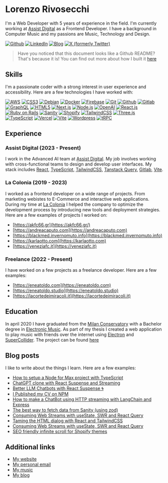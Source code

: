 # Lorenzo Rivosecchi

I'm a Web Developer with 5 years of experience in the field. I'm currently working at [Assist Digital](https://assistdigital.com) as a Frontend Developer.
I have a background in Computer Music and my passions are Music, Technology and Design.

[![Github](https://img.shields.io/badge/Github-black?logo=github)](https://github.com/fibonacid)
[![LinkedIn](https://img.shields.io/badge/LinkedIn-0077B5?logo=linkedin)](https://www.linkedin.com/in/lorenzo-rivosecchi/)
[![Blog](https://img.shields.io/badge/Blog-black?logo=devdotto)](https://dev.to/fibonacid)
[![X (formerly Twitter)](https://img.shields.io/twitter/follow/fibonacid)](https://twitter.com/fibonacid)

> Have you noticed that this document looks like a Github README? That's because it is! You can find out more about how I built it [here](https://dev.to/fibonacid/i-published-my-cv-on-npm-1d61) 

## Skills

I'm a passionate coder with a strong interest in user experience and accessibility. Here are a few technologies I have worked with:

[![AWS](https://img.shields.io/badge/AWS-232F3E?logo=amazonaws&logoColor=white)](https://amazonaws.com)
[![CSS3](https://img.shields.io/badge/CSS3-1572B6?logo=css3&logoColor=white)](https://developer.mozilla.org/en-US/docs/Web/CSS)
[![Debian](https://img.shields.io/badge/Debian-A81D33?logo=debian&logoColor=white)](https://debian.org)
[![Docker](https://img.shields.io/badge/Docker-2496ED?logo=docker&logoColor=white)](https://www.docker.com/)
[![Firebase](https://img.shields.io/badge/Firebase-FFCA28?logo=firebase&logoColor=white)](https://firebase.google.com)
[![Git](https://img.shields.io/badge/Git-F05032?logo=git&logoColor=white)](https://git-scm.com/)
[![Github](https://img.shields.io/badge/Github-181717?logo=github&logoColor=white)](https://github.com/)
[![Gitlab](https://img.shields.io/badge/Gitlab-FCA121?logo=gitlab&logoColor=white)](https://about.gitlab.com/)
[![GraphQL](https://img.shields.io/badge/GraphQL-E10098?logo=graphql&logoColor=white)](https://graphql.org/)
[![HTML5](https://img.shields.io/badge/HTML5-E34F26?logo=html5&logoColor=white)](https://developer.mozilla.org/en-US/docs/Glossary/HTML)
[![Next.js](https://img.shields.io/badge/Next.js-000000?logo=nextdotjs&logoColor=white)](https://nextjs.org/)
[![Node.js](https://img.shields.io/badge/Node.js-339933?logo=nodejs&logoColor=white)](https://nodejs.org/en)
[![OpenAI](https://img.shields.io/badge/OpenAI-412991?logo=openai&logoColor=white)](https://www.openai.com/)
[![React.js](https://img.shields.io/badge/React.js-61DAFB?logo=react&logoColor=black)](https://react.dev/)
[![Ruby on Rails](https://img.shields.io/badge/Ruby_on_Rails-CC0000?logo=ruby-on-rails&logoColor=white)](https://rubyonrails.org/)
[![Sanity](https://img.shields.io/badge/Sanity-000000?logo=sanity&logoColor=white)](https://www.sanity.io/)
[![Shopify](https://img.shields.io/badge/Shopify-7AB55C?logo=shopify&logoColor=white)](https://www.shopify.com/)
[![TailwindCSS](https://img.shields.io/badge/TailwindCSS-38B2AC?logo=tailwindcss&logoColor=white)](https://tailwindcss.com/)
[![Three.js](https://img.shields.io/badge/Three.js-000000?logo=three.js&logoColor=white)](https://threejs.org/)
[![TypeScript](https://img.shields.io/badge/TypeScript-007ACC?logo=typescript&logoColor=white)](https://www.typescriptlang.org/)
[![Vercel](https://img.shields.io/badge/Vercel-000000?logo=vercel&logoColor=white)](https://vercel.com)
[![Vite](https://img.shields.io/badge/Vite-646CFF?logo=vite&logoColor=white)](https://vitejs.dev/)
[![Wordpress](https://img.shields.io/badge/Wordpress-21759B?logo=wordpress&logoColor=white)](https://wordpress.com/it/)
[![tRPC](https://img.shields.io/badge/tRPC-2596BE?logo=trpc&logoColor=white)](https://trpc.io/)

## Experience

### Assist Digital (2023 - Present)

I work in the Advanced AI team at [Assist Digital](https://assistdigital.com). My job involves working with cross-functional teams to design and develop user interfaces.
My stack includes [React](https://react.dev/), [TypeScript](https://www.typescriptlang.org/), [TailwindCSS](https://tailwindcss.com/), [Tanstack Query](https://tanstack.com/query/latest), [Gitlab](https://about.gitlab.com/), [Vite](https://vitejs.dev/). 

### La Colonia (2019 - 2023)

I worked as a frontend developer on a wide range of projects. From marketing webistes to E-Commerce and interactive web applications. During my time at [La Colonia](https://lacolonia.studio) I helped the company to optimize the development process by introducing new tools and deployment strategies. Here are a few examples of projects I worked on:
- [https://akfc66.gr](https://akfc66.gr/)
- [https://andreacaputo.com](https://andreacaputo.com)
- [https://blackmed.invernomuto.info](https://blackmed.invernomuto.info)
- [https://karlaotto.com](https://karlaotto.com)
- [https://veneziafc.it](https://veneziafc.it)

### Freelance (2022 - Present)

I have worked on a few projects as a freelance developer. 
Here are a few examples:
- [https://eneatoldo.com](https://eneatoldo.com)
- [https://eneatoldo.studio](https://eneatoldo.studio)
- [https://lacortedeimiracoli.it](https://lacortedeimiracoli.it)

## Education

In april 2020 I have graduated from the [Milan Conservatory](https://www.consmi.it/it/home) with a Bachelor degree in [Electronic Music](https://siami.conservatoriodimusica.it/studenti/cplan/3361). As part of my thesis I created a web application to play music with friends over the internet using [Electron](https://www.electronjs.org/) and [SuperCollider](https://supercollider.github.io/). The project can be found [here](https://github.com/fibonacid/superorch)

## Blog posts

I like to write about the things I learn. Here are a few examples:

- [How to setup a Node for Max project with TypeScript](https://dev.to/fibonacid/how-to-setup-a-node-for-max-project-with-typescript-l5p)
- [ChatGPT clone with React Suspense and Streaming](https://dev.to/fibonacid/chatgpt-clone-with-react-suspense-and-streaming-11me)
- [Better LLM Chatbots with React Suspense 🌀](https://dev.to/fibonacid/building-a-better-llm-chatbot-with-suspense-5de3)
- [I Published my CV on NPM](https://dev.to/fibonacid/i-published-my-cv-on-npm-1d61)
- [How to make a ChatBot using HTTP streaming with LangChain and Express](https://dev.to/fibonacid/quick-guide-for-langchain-streaming-via-expressjs-iod)
- [The best way to fetch data from Sanity (using zod)](https://dev.to/fibonacid/the-best-way-to-fetch-data-from-sanity-using-zod-57jj)
- [Consuming Web Streams with useState, SWR and React Query](https://dev.to/fibonacid/consuming-web-streams-with-usestate-swr-and-react-query-3mjf)
- [Taming the HTML dialog with React and TailwindCSS](https://dev.to/fibonacid/taming-the-html-dialog-with-react-and-tailwindcss-5hec)
- [Consuming Web Streams with useState, SWR and React Query](https://dev.to/fibonacid/consuming-web-streams-with-usestate-swr-and-react-query-3mjf)
- [SEO friendly infinite scroll for Shopify themes](https://dev.to/fibonacid/seo-friendly-infinite-scroll-for-shopify-themes-4f81)

## Additional links

- [My website](https://fibonacid.net)
- [My personal email](mailto:lorenzorivosecchi3@gmail.com)
- [My music](https://soundcloud.com/fibonacid)
- [My blog](https://dev.to/fibonacid)